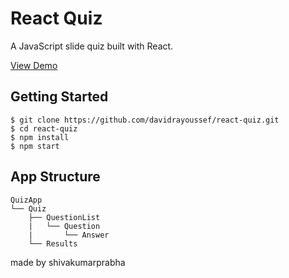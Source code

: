 


# React Quiz
A JavaScript slide quiz built with React.

[View Demo](http://davidra.co/react-quiz/)

Getting Started
---------------

```shell
$ git clone https://github.com/davidrayoussef/react-quiz.git
$ cd react-quiz
$ npm install
$ npm start
```

App Structure
-------------

```
QuizApp
└── Quiz
    ├── QuestionList
    |   └── Question
    |       └── Answer
    └── Results
```
made by shivakumarprabha
